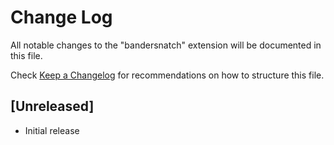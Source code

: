 # Change Log
All notable changes to the "bandersnatch" extension will be documented in this file.

Check [Keep a Changelog](http://keepachangelog.com/) for recommendations on how to structure this file.

## [Unreleased]
- Initial release
